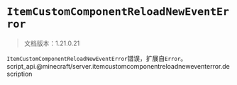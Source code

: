 # `ItemCustomComponentReloadNewEventError`

> 文档版本：1.21.0.21

`ItemCustomComponentReloadNewEventError`错误，扩展自`Error`。script_api.@minecraft/server.itemcustomcomponentreloadneweventerror.description
